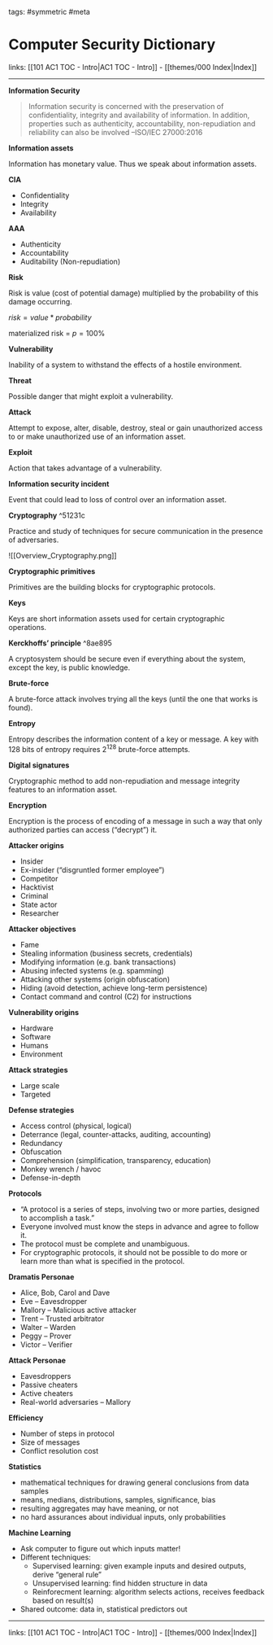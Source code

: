 tags: #symmetric #meta

# Computer Security Dictionary

links: [[101 AC1 TOC - Intro|AC1 TOC - Intro]] - [[themes/000 Index|Index]]

---

**Information Security**

> Information security is concerned with the preservation of confidentiality, integrity and availability of information. In addition, properties such as authenticity, accountability, non-repudiation and reliability can also be involved –ISO/IEC 27000:2016

**Information assets**

Information has monetary value. Thus we speak about information assets.

**CIA**

* Confidentiality
* Integrity
* Availability

**AAA**

- Authenticity
- Accountability
- Auditability (Non-repudiation)

**Risk**

Risk is value (cost of potential damage) multiplied by the probability of this damage occurring.

$risk = value * probability$

materialized risk = $p = 100\%$

**Vulnerability**

Inability of a system to withstand the effects of a hostile environment.

**Threat**

Possible danger that might exploit a vulnerability.

**Attack**

Attempt to expose, alter, disable, destroy, steal or gain unauthorized access to or make unauthorized use of an information asset.

**Exploit**

Action that takes advantage of a vulnerability.

**Information security incident**

Event that could lead to loss of control over an information asset.

**Cryptography** ^51231c

Practice and study of techniques for secure communication in the presence of adversaries.

![[Overview_Cryptography.png]]

**Cryptographic primitives**

Primitives are the building blocks for cryptographic protocols.

**Keys**

Keys are short information assets used for certain cryptographic operations.

**Kerckhoffs’ principle** ^8ae895

A cryptosystem should be secure even if everything about the system, except the key, is public knowledge.

**Brute-force**

A brute-force attack involves trying all the keys (until the one that works is found).

**Entropy**

Entropy describes the information content of a key or message.
A key with 128 bits of entropy requires $2^{128}$ brute-force attempts.

**Digital signatures**

Cryptographic method to add non-repudiation and message integrity features to an information asset.

**Encryption**

Encryption is the process of encoding of a message in such a way that only authorized parties can access (“decrypt”) it.

**Attacker origins**

- Insider  
- Ex-insider (“disgruntled former employee”) 
- Competitor  
- Hacktivist  
- Criminal  
- State actor  
- Researcher

**Attacker objectives**

- Fame
- Stealing information (business secrets, credentials)
- Modifying information (e.g. bank transactions)
- Abusing infected systems (e.g. spamming)
- Attacking other systems (origin obfuscation)
- Hiding (avoid detection, achieve long-term persistence)
- Contact command and control (C2) for instructions

**Vulnerability origins**

- Hardware
- Software
- Humans
- Environment

**Attack strategies**

- Large scale
- Targeted

**Defense strategies**

- Access control (physical, logical)
- Deterrance (legal, counter-attacks, auditing, accounting)
- Redundancy
- Obfuscation
- Comprehension (simplification, transparency, education) 
- Monkey wrench / havoc
- Defense-in-depth

**Protocols**

- “A protocol is a series of steps, involving two or more parties, designed to accomplish a task.”
- Everyone involved must know the steps in advance and agree to follow it.
- The protocol must be complete and unambiguous.
- For cryptographic protocols, it should not be possible to do more or learn more than what is specified in the protocol.

**Dramatis Personae**

- Alice, Bob, Carol and Dave
- Eve – Eavesdropper
- Mallory – Malicious active attacker
- Trent – Trusted arbitrator
- Walter – Warden
- Peggy – Prover
- Victor – Verifier

**Attack Personae**

- Eavesdroppers  
- Passive cheaters  
- Active cheaters  
- Real-world adversaries – Mallory

**Efficiency**

- Number of steps in protocol
- Size of messages
- Conflict resolution cost

**Statistics**

- mathematical techniques for drawing general conclusions from data samples 
- means, medians, distributions, samples, significance, bias  
- resulting aggregates may have meaning, or not  
- no hard assurances about individual inputs, only probabilities

**Machine Learning**

* Ask computer to figure out which inputs matter!
* Different techniques:
	* Supervised learning: given example inputs and desired outputs, derive “general rule”
	* Unsupervised learning: find hidden structure in data  
	* Reinforecment learning: algorithm selects actions, receives feedback based on result(s)  
* Shared outcome: data in, statistical predictors out

---
links: [[101 AC1 TOC - Intro|AC1 TOC - Intro]] - [[themes/000 Index|Index]]